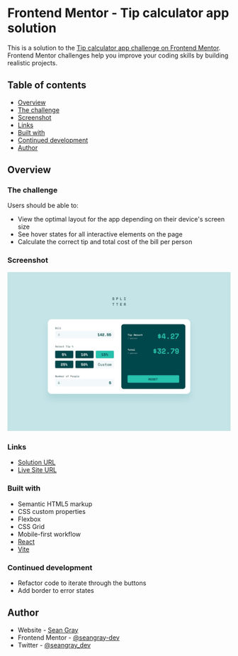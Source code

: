 # Frontend Mentor - Tip calculator app solution

This is a solution to the [Tip calculator app challenge on Frontend Mentor](https://www.frontendmentor.io/challenges/tip-calculator-app-ugJNGbJUX). Frontend Mentor challenges help you improve your coding skills by building realistic projects.

## Table of contents

- [Overview](#overview)
- [The challenge](#the-challenge)
- [Screenshot](#screenshot)
- [Links](#links)
- [Built with](#built-with)
- [Continued development](#continued-development)
- [Author](#author)

## Overview

### The challenge

Users should be able to:

- View the optimal layout for the app depending on their device's screen size
- See hover states for all interactive elements on the page
- Calculate the correct tip and total cost of the bill per person

### Screenshot

![](./design/desktop-design-completed.jpg)

### Links

- [Solution URL](https://www.frontendmentor.io/solutions/tip-calculator-app-arHiEhbjwI)
- [Live Site URL](https://seangray-dev.github.io/FEM-tip-calculator-app/)

### Built with

- Semantic HTML5 markup
- CSS custom properties
- Flexbox
- CSS Grid
- Mobile-first workflow
- [React](https://reactjs.org/)
- [Vite](https://vitejs.dev/)

### Continued development

- Refactor code to iterate through the buttons
- Add border to error states

## Author

- Website - [Sean Gray](https://seangraydev.com)
- Frontend Mentor - [@seangray-dev](https://www.frontendmentor.io/profile/seangray-dev)
- Twitter - [@seangray_dev](https://www.twitter.com/seangray_dev)
